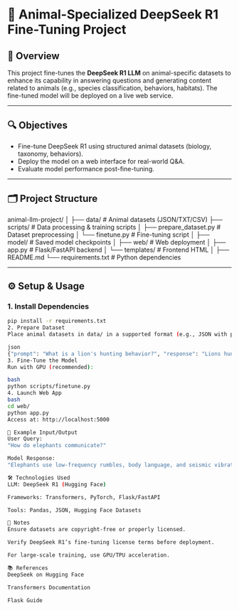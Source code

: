 # 🧠 Animal-Specialized DeepSeek R1 Fine-Tuning Project

## 📖 Overview
This project fine-tunes the **DeepSeek R1 LLM** on animal-specific datasets to enhance its capability in answering questions and generating content related to animals (e.g., species classification, behaviors, habitats). The fine-tuned model will be deployed on a live web service.

---

## 🔍 Objectives
- Fine-tune DeepSeek R1 using structured animal datasets (biology, taxonomy, behaviors).
- Deploy the model on a web interface for real-world Q&A.
- Evaluate model performance post-fine-tuning.

---

## 🗂 Project Structure
animal-llm-project/
│
├── data/ # Animal datasets (JSON/TXT/CSV)
├── scripts/ # Data processing & training scripts
│ ├── prepare_dataset.py # Dataset preprocessing
│ └── finetune.py # Fine-tuning script
│
├── model/ # Saved model checkpoints
│
├── web/ # Web deployment
│ ├── app.py # Flask/FastAPI backend
│ └── templates/ # Frontend HTML
│
├── README.md
└── requirements.txt # Python dependencies

---

## ⚙️ Setup & Usage

### 1. Install Dependencies
```bash
pip install -r requirements.txt
2. Prepare Dataset
Place animal datasets in data/ in a supported format (e.g., JSON with prompt-response pairs). Example:

json
{"prompt": "What is a lion's hunting behavior?", "response": "Lions hunt in groups..."}
3. Fine-Tune the Model
Run with GPU (recommended):

bash
python scripts/finetune.py
4. Launch Web App
bash
cd web/
python app.py
Access at: http://localhost:5000

🧪 Example Input/Output
User Query:
"How do elephants communicate?"

Model Response:
"Elephants use low-frequency rumbles, body language, and seismic vibrations..."

🛠️ Technologies Used
LLM: DeepSeek R1 (Hugging Face)

Frameworks: Transformers, PyTorch, Flask/FastAPI

Tools: Pandas, JSON, Hugging Face Datasets

📌 Notes
Ensure datasets are copyright-free or properly licensed.

Verify DeepSeek R1’s fine-tuning license terms before deployment.

For large-scale training, use GPU/TPU acceleration.

📚 References
DeepSeek on Hugging Face

Transformers Documentation

Flask Guide

